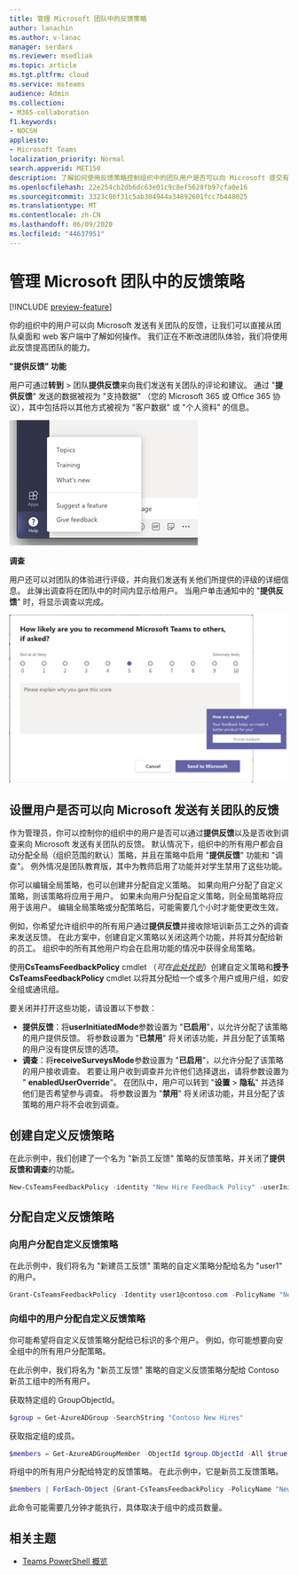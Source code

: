 ```yaml
---
title: 管理 Microsoft 团队中的反馈策略
author: lanachin
ms.author: v-lanac
manager: serdars
ms.reviewer: msedliak
ms.topic: article
ms.tgt.pltfrm: cloud
ms.service: msteams
audience: Admin
ms.collection:
- M365-collaboration
f1.keywords:
- NOCSH
appliesto:
- Microsoft Teams
localization_priority: Normal
search.appverid: MET150
description: 了解如何使用反馈策略控制组织中的团队用户是否可以向 Microsoft 提交有关团队的反馈。
ms.openlocfilehash: 22e254cb2db6dc63e01c9c8ef5628fb97cfa0e16
ms.sourcegitcommit: 3323c86f31c5ab304944a34892601fcc7b448025
ms.translationtype: MT
ms.contentlocale: zh-CN
ms.lasthandoff: 06/09/2020
ms.locfileid: "44637951"
---
```

# <a name="manage-feedback-policies-in-microsoft-teams"></a>管理 Microsoft 团队中的反馈策略

[!INCLUDE [preview-feature](includes/preview-feature.md)]

你的组织中的用户可以向 Microsoft 发送有关团队的反馈，让我们可以直接从团队桌面和 web 客户端中了解如何操作。 我们正在不断改进团队体验，我们将使用此反馈提高团队的能力。

**"提供反馈" 功能**

用户可通过**转到**  >  团队**提供反馈**来向我们发送有关团队的评论和建议。 通过 "**提供反馈**" 发送的数据被视为 "支持数据" （您的 Microsoft 365 或 Office 365 协议），其中包括将以其他方式被视为 "客户数据" 或 "个人资料" 的信息。

![团队中的 "提供反馈" 选项的屏幕截图](media/manage-feedback-policies-in-teams-give-feedback.png)

**调查**

用户还可以对团队的体验进行评级，并向我们发送有关他们所提供的评级的详细信息。 此弹出调查将在团队中的时间内显示给用户。 当用户单击通知中的 "**提供反馈**" 时，将显示调查以完成。

![团队中的调查通知和表单的屏幕截图](media/manage-feedback-policies-in-teams-survey.png)

## <a name="set-whether-users-can-send-feedback-about-teams-to-microsoft"></a>设置用户是否可以向 Microsoft 发送有关团队的反馈

作为管理员，你可以控制你的组织中的用户是否可以通过**提供反馈**以及是否收到调查来向 Microsoft 发送有关团队的反馈。 默认情况下，组织中的所有用户都会自动分配全局（组织范围的默认）策略，并且在策略中启用 "**提供反馈**" 功能和 "调查"。 例外情况是团队教育版，其中为教师启用了功能并对学生禁用了这些功能。

你可以编辑全局策略，也可以创建并分配自定义策略。 如果向用户分配了自定义策略，则该策略将应用于用户。 如果未向用户分配自定义策略，则全局策略将应用于该用户。 编辑全局策略或分配策略后，可能需要几个小时才能使更改生效。

例如，你希望允许组织中的所有用户通过**提供反馈**并接收除培训新员工之外的调查来发送反馈。 在此方案中，创建自定义策略以关闭这两个功能，并将其分配给新的员工。 组织中的所有其他用户均会在启用功能的情况中获得全局策略。  

使用**CsTeamsFeedbackPolicy** cmdlet （*可在[此处找到](https://docs.microsoft.com/office365/enterprise/powershell/manage-skype-for-business-online-with-office-365-powershell)*）创建自定义策略和**授予 CsTeamsFeedbackPolicy** cmdlet 以将其分配给一个或多个用户或用户组，如安全组或通讯组。

要关闭并打开这些功能，请设置以下参数：

 - **提供反馈**：将**userInitiatedMode**参数设置为 "**已启用**"，以允许分配了该策略的用户提供反馈。 将参数设置为 "**已禁用**" 将关闭该功能，并且分配了该策略的用户没有提供反馈的选项。
 - **调查**：将**receiveSurveysMode**参数设置为 "**已启用**"，以允许分配了该策略的用户接收调查。 若要让用户收到调查并允许他们选择退出，请将参数设置为 " **enabledUserOverride**"。 在团队中，用户可以转到 "**设置**  >  **隐私**" 并选择他们是否希望参与调查。 将参数设置为 "**禁用**" 将关闭该功能，并且分配了该策略的用户将不会收到调查。

## <a name="create-a-custom-feedback-policy"></a>创建自定义反馈策略

在此示例中，我们创建了一个名为 "新员工反馈" 策略的反馈策略，并关闭了**提供反馈和调查**的功能。

```PowerShell
New-CsTeamsFeedbackPolicy -identity "New Hire Feedback Policy" -userInitiatedMode disabled -receiveSurveysMode disabled
```

## <a name="assign-a-custom-feedback-policy"></a>分配自定义反馈策略

### <a name="assign-a-custom-feedback-policy-to-a-user"></a>向用户分配自定义反馈策略

在此示例中，我们将名为 "新建员工反馈" 策略的自定义策略分配给名为 "user1" 的用户。

```PowerShell
Grant-CsTeamsFeedbackPolicy -Identity user1@contoso.com -PolicyName "New Hire Feedback Policy"
```
### <a name="assign-a-custom-feedback-policy-to-users-in-a-group"></a>向组中的用户分配自定义反馈策略

你可能希望将自定义反馈策略分配给已标识的多个用户。 例如，你可能想要向安全组中的所有用户分配策略。

在此示例中，我们将名为 "新员工反馈" 策略的自定义反馈策略分配给 Contoso 新员工组中的所有用户。  

获取特定组的 GroupObjectId。
```PowerShell
$group = Get-AzureADGroup -SearchString "Contoso New Hires"
```
获取指定组的成员。
```PowerShell
$members = Get-AzureADGroupMember -ObjectId $group.ObjectId -All $true | Where-Object {$_.ObjectType -eq "User"}
```
将组中的所有用户分配给特定的反馈策略。 在此示例中，它是新员工反馈策略。
```PowerShell
$members | ForEach-Object {Grant-CsTeamsFeedbackPolicy -PolicyName "New Hire Feedback Policy" -Identity $_.UserPrincipalName}
``` 
此命令可能需要几分钟才能执行，具体取决于组中的成员数量。

## <a name="related-topics"></a>相关主题

- [Teams PowerShell 概览](teams-powershell-overview.md)
